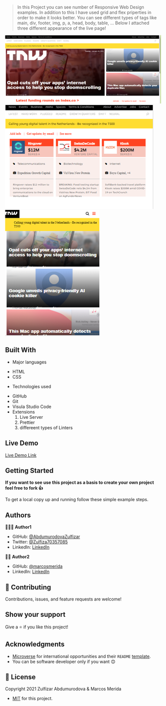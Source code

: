 

> In this Project you can see number of Responsive Web Design examples.
> In addition to this I have used grid and flex priperties in order to make it looks better.
> You can see different types of tags like main, div, footer, img, p, a, head, body, table, ...
> Below I attached three different appearance of the live page!

![screenshot](./next-web-images/live-preview1.PNG)
![screenshot](./next-web-images/live-.PNG)
![screenshot](./next-web-images/live-preview2.PNG)

## Built With

- Major languages
<ul>
<li>HTML</li>
<li>CSS</li>
</ul>

- Technologies used
<ul>
<li>GitHub</li>
<li>Git</li>
<li>Visula Studio Code</li>
<li>Extensions
<ol>
<li>Live Server</li>
<li>Prettier</li>
<li>differeent types of Linters</li>
</ol>
</li>
</ul>

## Live Demo

[Live Demo Link](https://abdumurodovazulfizar.github.io/The-Next-Web-Repo/)

## Getting Started

**If you want to see use this project as a basis to create your own project feel free to fork 👍**

To get a local copy up and running follow these simple example steps.

## Authors

👩🏻‍💼 **Author1**

- GitHub: [@AbdumurodovaZulfizar](https://github.com/AbdumurodovaZulfizar)
- Twitter: [@Zulfiza70357085](https://twitter.com/Zulfiza70357085)
- LinkedIn: [LinkedIn](https://www.linkedin.com/in/zulfizar-abdumurodova-a61527206/)

🧑‍💼 **Author2**

- GitHub: [@marcosmerida](https://github.com/marcosmerida)
- LinkedIn: [LinkedIn](https://www.linkedin.com/in/marcos-merida-219437206/)


## 🤝 Contributing

Contributions, issues, and feature requests are welcome!

## Show your support

Give a ⭐️ if you like this project!

## Acknowledgments

- [Microverse](https://www.microverse.org/) for international opportunities and their `README` [template](https://github.com/microverseinc/readme-template).
- You can be software developer only if you want 😊

## 📝 License

Copyright 2021 Zulfizar Abdumurodova & Marcos Merida
- [MIT](https://github.com/AbdumurodovaZulfizar/The-Next-Web-Repo/blob/main/LICENSE.md) for this project.
